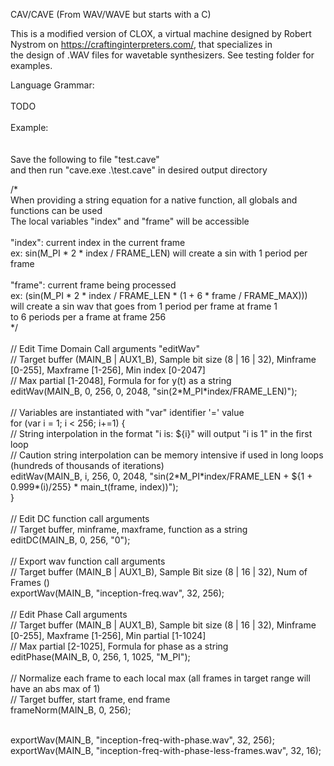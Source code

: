 CAV/CAVE (From WAV/WAVE but starts with a C)<br>

This is a modified version of CLOX, a virtual machine designed by Robert Nystrom on https://craftinginterpreters.com/, that specializes in<br>
the design of .WAV files for wavetable synthesizers. See testing folder for examples.<br>

Language Grammar:<br>
<br>
TODO<br>
<br>
Example:<br>
<br>
<br>
Save the following to file "test.cave"<br>
and then run "cave.exe .\test.cave" in desired output directory<br>

/\*<br>
    When providing a string equation for a native function, all globals and functions can be used<br>
    The local variables "index" and "frame" will be accessible<br><br>
    "index": current index in the current frame<br>
        ex: sin(M_PI \* 2 \* index / FRAME_LEN) will create a sin with 1 period per frame<br><br>
    "frame": current frame being processed<br>
	ex: (sin(M_PI \* 2 \* index / FRAME_LEN \* (1 + 6 \* frame / FRAME_MAX)))<br>
	will create a sin wav that goes from 1 period per frame at frame 1<br>
	to 6 periods per a frame at frame 256<br>
\*/<br>
<br>
// Edit Time Domain Call arguments "editWav"<br>
// Target buffer (MAIN_B | AUX1_B), Sample bit size (8 | 16 | 32), Minframe [0-255], Maxframe [1-256], Min index [0-2047]<br>
// Max partial [1-2048], Formula for for y(t) as a string<br>
editWav(MAIN_B, 0, 256, 0, 2048, "sin(2\*M_PI\*index/FRAME_LEN)");<br>
<br>
// Variables are instantiated with "var" identifier '=' value<br>
for (var i = 1; i < 256; i+=1) {<br>
	// String interpolation in the format "i is: ${i}" will output "i is 1" in the first loop<br>
	// Caution string interpolation can be memory intensive if used in long loops (hundreds of thousands of iterations)<br>
	editWav(MAIN_B, i, 256, 0, 2048, "sin(2\*M_PI\*index/FRAME_LEN + ${1 + 0.999\*(i)/255} \* main_t(frame, index))");<br>
}<br>
<br>
// Edit DC function call arguments<br>
// Target buffer, minframe, maxframe, function as a string<br>
editDC(MAIN_B, 0, 256, "0");<br>
<br>
// Export wav function call arguments<br>
// Target buffer (MAIN_B | AUX1_B), Sample Bit size (8 | 16 | 32), Num of Frames ()<br>
exportWav(MAIN_B, "inception-freq.wav", 32, 256);<br>
<br>
// Edit Phase Call arguments<br>
// Target buffer (MAIN_B | AUX1_B), Sample bit size (8 | 16 | 32), Minframe [0-255], Maxframe [1-256], Min partial [1-1024]<br>
// Max partial [2-1025], Formula for phase as a string<br>
editPhase(MAIN_B, 0, 256, 1, 1025, "M_PI");<br>
<br>
// Normalize each frame to each local max (all frames in target range will have an abs max of 1)<br>
// Target buffer, start frame, end frame<br>
frameNorm(MAIN_B, 0, 256);<br>
<br>

exportWav(MAIN_B, "inception-freq-with-phase.wav", 32, 256);<br>
exportWav(MAIN_B, "inception-freq-with-phase-less-frames.wav", 32, 16);<br>
